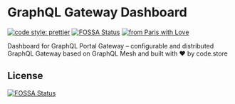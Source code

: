 # GraphQL Gateway Dashboard

[![code style: prettier](https://img.shields.io/badge/code_style-prettier-ff69b4.svg?style=flat-square)](https://github.com/prettier/prettier)
[![FOSSA Status](https://app.fossa.com/api/projects/git%2Bgithub.com%2Fcode-store-platform%2Fgraphql-portal-dashboard.svg?type=shield)](https://app.fossa.com/projects/git%2Bgithub.com%2Fcode-store-platform%2Fgraphql-portal-dashboard?ref=badge_shield)
[![from Paris with Love](https://img.shields.io/badge/from%20Paris%20with-%F0%9F%A4%8D-red)](https://shields.io/)

Dashboard for GraphQL Portal Gateway – configurable and distributed GraphQL Gateway based on GraphQL Mesh and built with ❤️ by code.store

## License

[![FOSSA Status](https://app.fossa.com/api/projects/git%2Bgithub.com%2Fcode-store-platform%2Fgraphql-portal-dashboard.svg?type=large)](https://app.fossa.com/projects/git%2Bgithub.com%2Fcode-store-platform%2Fgraphql-portal-dashboard?ref=badge_large)
